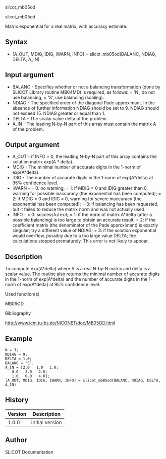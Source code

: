 



slicot_mb05od


slicot_mb05od

Matrix exponential for a real matrix, with accuracy estimate.

## Syntax

- [A_OUT, MDIG, IDIG, IWARN, INFO] = slicot_mb05od(BALANC, NDIAG, DELTA, A_IN)

## Input argument

 - BALANC - Specifies whether or not a balancing transformation (done by SLICOT Library routine MB04MD) is required, as follows: = 'N', do not use balancing; = 'S', use balancing (scaling).
 - NDIAG - The specified order of the diagonal Pade approximant. In the absence of further information NDIAG should be set to 9.  NDIAG should not exceed 15.  NDIAG greater or equal than 1.
 - DELTA - The scalar value delta of the problem.
 - A_IN - The leading N-by-N part of this array must contain the matrix A of the problem.

## Output argument

 - A_OUT - if INFO = 0, the leading N-by-N part of this array contains the solution matrix exp(A * delta).
 - MDIG - The minimal number of accurate digits in the 1-norm of exp(A*delta).
 - IDIG - The number of accurate digits in the 1-norm of exp(A*delta) at 95% confidence level.
 - IWARN - = 0:  no warning; = 1:  if MDIG = 0 and IDIG greater than 0, warning for possible inaccuracy (the exponential has been computed); = 2:  if MDIG = 0 and IDIG = 0, warning for severe inaccuracy (the exponential has been computed); = 3:  if balancing has been requested, but it failed to reduce the matrix norm and was not actually used.
 - INFO - = 0:  successful exit; = 1:  if the norm of matrix A*delta (after a possible balancing) is too large to obtain an accurate result; = 2:  if the coefficient matrix (the denominator of the Pade approximant) is exactly singular; try a different value of NDIAG; = 3:  if the solution exponential would overflow, possibly due to a too large value DELTA; the calculations stopped prematurely. This error is not likely to appear.

## Description


  <p>To compute exp(A*delta) where A is a real N-by-N matrix and delta is a scalar value. The routine also returns the minimal number of accurate digits in the 1-norm of exp(A*delta) and the number of accurate digits in the 1-norm of exp(A*delta) at 95% confidence level.</p>


Used function(s)

MB05OD

Bibliography

http://www.icm.tu-bs.de/NICONET/doc/MB05OD.html

## Example

```Nelson
N = 3;
NDIAG = 9;
DELTA = 1.0;
BALANC = 'S';
A_IN = [2.0   1.0   1.0;
   0.0   3.0   2.0;
   1.0   0.0   4.0];
[A_OUT, MDIG, IDIG, IWARN, INFO] = slicot_mb05od(BALANC, NDIAG, DELTA, A_IN)
```

## History

|Version|Description|
|------|------|
|1.0.0|initial version|


## Author

SLICOT Documentation



